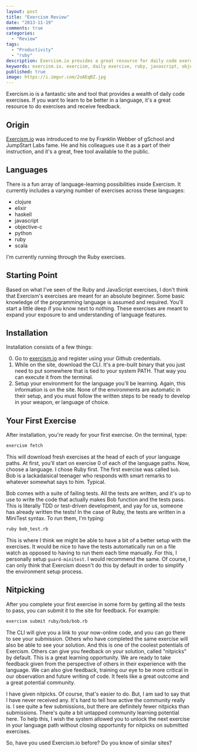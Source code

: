 ```yaml
---
layout: post
title: "Exercism Review"
date: "2013-11-19"
comments: true
categories:
  - "Review"
tags:
  - "Productivity"
  - "ruby"
description: Exercism.io provides a great resource for daily code exercises and review.
keywords: exercism.io, exercism, daily exercise, ruby, javascript, objective-c, haskell, elixir
published: true
image: https://i.imgur.com/2oAEqBZ.jpg
---
```


Exercism.io is a fantastic site and tool that provides a wealth of daily code exercises.  If you want to learn to be better in a language, it's a great resource to do exercises and receive feedback.

<!--more-->

## Origin

[Exercism.io](http://exercism.io) was introduced to me by Franklin Webber of gSchool and JumpStart Labs fame.  He and his colleagues use it as a part of their instruction, and it's a great, free tool available to the public.

## Languages

There is a fun array of language-learning possibilities inside Exercism.  It currently includes a varying number of exercises across these languages:

- clojure
- elixir
- haskell
- javascript
- objective-c
- python
- ruby
- scala

I'm currently running through the Ruby exercises.

## Starting Point

Based on what I've seen of the Ruby and JavaScript exercises, I don't think that Exercism's exercises are meant for an absolute beginner.  Some basic knowledge of the programming language is assumed and required.  You'll start a little deep if you know next to nothing.  These exercises are meant to expand your exposure to and understanding of language features.

## Installation

Installation consists of a few things:

0. Go to [exercism.io](http://exercism.io) and register using your Github credentials.
1. While on the site, download the CLI.  It's a pre-built binary that you just need to put somewhere that is tied to your system PATH.  That way you can execute it from the terminal.
2. Setup your environment for the language you'll be learning.  Again, this information is on the site.  None of the environments are automatic in their setup, and you must follow the written steps to be ready to develop in your weapon, er language of choice.

## Your First Exercise

After installation, you're ready for your first exercise.  On the terminal, type:

```bash
exercism fetch
```

This will download fresh exercises at the head of each of your language paths.  At first, you'll start on exercise 0 of each of the language paths.  Now, choose a language.  I chose Ruby first.  The first exercise was called `bob`.  Bob is a lackadaisical teenager who responds with smart remarks to whatever somewhat says to him.  Typical.

Bob comes with a suite of failing tests.  All the tests are written, and it's up to use to write the code that actually makes Bob function and the tests pass.  This is literally TDD or test-driven development, and yay for us, someone has already written the tests!  In the case of Ruby, the tests are written in a MiniTest syntax.  To run them, I'm typing:

```bash
ruby bob_test.rb
```

This is where I think we might be able to have a bit of a better setup with the exercises.  It would be nice to have the tests automatically run on a file watch as opposed to having to run them each time manually.  For this, I personally setup `guard-minitest`.  I would recommend the same.  Of course, I can only think that Exercism doesn't do this by default in order to simplify the environment setup process.

## Nitpicking

After you complete your first exercise in some form by getting all the tests to pass, you can submit it to the site for feedback.  For example:

```bash
exercism submit ruby/bob/bob.rb
```

The CLI will give you a link to your now-online code, and you can go there to see your submission.  Others who have completed the same exercise will also be able to see your solution.  And this is one of the coolest potentials of Exercism.  Others can give you feedback on your solution, called "nitpicks" by default.  This is a great learning opportunity.  We are ready to take feedback given from the perspective of others in their experience with the language.  We can also give feedback, training our eye to be more critical in our observation and future writing of code.  It feels like a great outcome and a great potential community.

I have given nitpicks.  Of course, that's easier to do.  But, I am sad to say that I have never received any.  It's hard to tell how active the community really is.  I see quite a few submissions, but there are definitely fewer nitpicks than submissions.  There's quite a bit untapped community learning potential here.  To help this, I wish the system allowed you to unlock the next exercise in your language path without closing opportunity for nitpicks on submitted exercises.

So, have you used Exercism.io before?  Do you know of similar sites?

